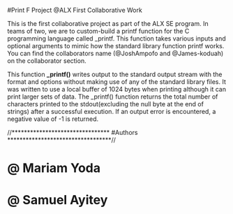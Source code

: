 #Print F Project
@ALX First Collaborative Work

This is the first collaborative project as part of the ALX SE program. In teams of two, we are to custom-build a printf function for the C programming language called \_printf. This function takes various inputs and optional arguments to mimic how the standard library function printf works. You can find the collaborators name (@JoshAmpofo and @James-koduah) on the collaborator section.

This function **\_printf()** writes output to the standard output stream with the format and options without making use of any of the standard library files. It was written to use a local buffer of 1024 bytes when printing although it can print larger sets of data.
The \_printf() function returns the total number of characters printed to the stdout(excluding the null byte at the end of strings) after a successful execution.
If an output error is encountered, a negative value of -1 is returned.

//******************************** #Authors **********************************//

# @ Mariam Yoda
# @ Samuel Ayitey
